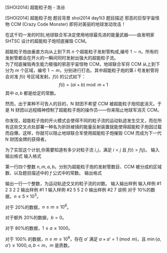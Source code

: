 



[SHOI2014] 超能粒子炮 - 洛谷














[SHOI2014] 超能粒子炮
题目背景
shoi2014 day1t3
题目描述
邪恶的巨型宇宙怪物 CCM (Crazy Code Monster) 即将对美丽的地球发动攻击！

在这千钧一发的时刻,地球联合军决定使用地球最先进的能量武器——由发明家 SHTSC 设计的超能粒子炮彻底摧毁 CCM。

超能粒子炮由垂直方向从上到下共 $n$ 个超能粒子发射管构成,编号 $1 \sim n$。所有的发射管都会在开火的一瞬间同时发射出强大的超能粒子流。  
为了彻底摧毁再生能力极强的邪恶宇宙怪物 CCM，地球联合军将 CCM 从上到下分为 $m$ 个区域，编号 $1 \sim m$，分别进行打击。其中超能粒子炮的第 $i$ 号发射管将会对准 $f(i)$ 号区域发射。$f(i)$ 的公式如下：
$$f(i) = (ai + b) \bmod m + 1$$
其中 $a, b$ 都是给定的常数。

然而，出于某种不可告人的目的，N 财团不希望 CCM 被超能粒子炮彻底消灭。于是 N 财团以远程精神控制了超能粒子炮的操作员——你来阻止地球军消灭 CCM。

你发现，超能粒子炮的开火模式会使得不同的粒子流的运动轨迹发生交叉，而在所有这些交叉点处部署一种名为折跃棱镜的能量反射装置就能使得超能粒子炮因过载而自爆。这样，你就可以阻止地球联合军使用超能粒子炮摧毁 CCM 而成为下一代 N 财团金牌的获得者。

为了实现这个计划,你需要知道有多少对粒子流 $i, j$，满足 $i<j$ 且 $f(i) > f(j)$。
输入输出格式
输入格式

第一行四个整数 $n, m, a, b$。分别为超能粒子炮的发射管数目、CCM 被分成的区域数、以及题目描述中的 $f$ 公式中的常数。
输出格式

输出一行一个整数，为运动轨迹交叉的粒子流的对数。
输入输出样例
输入样例 #1
2 3 2 2
输出样例 #1
1
输入样例 #2
5 5 2 0
输出样例 #2
7
说明
对于 10%的数据，$n\leq 5 \times 10^3$。

对于 20%的数据，$n\leq m\leq 10^6$。

对于额外 20%的数据，$b=0$。

对于 80%的数据，$1\leq a\leq 1000$。

对于 $100\%$ 的数据，$n \leq m \leq 10^9$，存在 $a'$ 满足 $a\times a' =1 \pmod m$，且 $\min \{a,a'\} \leq 1000, a,b<m$，$m$ 是质数。






